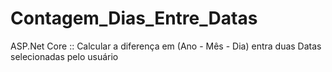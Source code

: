 # Contagem_Dias_Entre_Datas
ASP.Net Core :: Calcular a diferença em (Ano - Mês - Dia) entra duas Datas selecionadas pelo usuário
